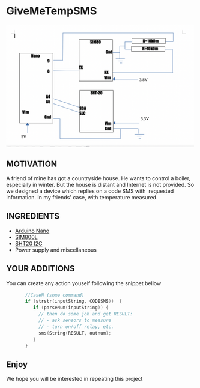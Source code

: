 # GiveMeTempSMS


<img src="Schema.png" width=500/>


## MOTIVATION

A friend of mine has got a countryside house.
He wants to control a boiler, especially in winter.
But the house is distant and Internet is not provided.
So we designed a device which replies on a code SMS with 
requested information. In my friends' case, with temperature measured.


## INGREDIENTS

- [Arduino Nano](https://arduino.ua/prod2177-arduino-nano-v3-0-avr-atmega328-p-20au)
- [SIM800L](https://arduino.ua/prod1665-gsm-modyl-na-sim800l)
- [SHT20 I2C](https://arduino.ua/prod4499-modyl-datchika-temperatyri-i-vlajnosti-sht20-i2c)
- Power supply and miscellaneous


## YOUR ADDITIONS

You can create any action youself following the snippet bellow
```c++
       //CaseN (some command)         
       if (strstr(inputString, CODESMS))  {  
          if (parseNum(inputString)) {
            // then do some job and get RESULT:
            // - ask sensors to measure
            // - turn on/off relay, etc.  
            sms(String(RESULT, outnum); 
          }
       }
```

## Enjoy
We hope you will be interested in repeating this project
